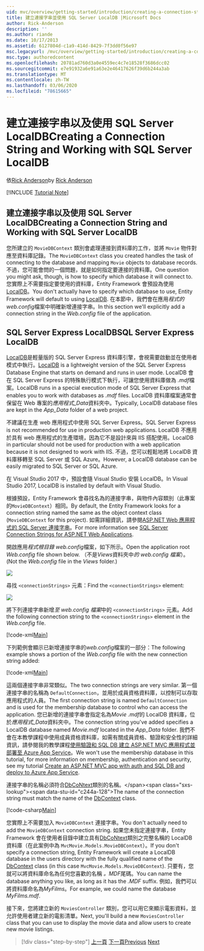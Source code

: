 ```yaml
---
uid: mvc/overview/getting-started/introduction/creating-a-connection-string
title: 建立連接字串並使用 SQL Server LocalDB |Microsoft Docs
author: Rick-Anderson
description: ''
ms.author: riande
ms.date: 10/17/2013
ms.assetid: 6127804d-c1a9-414d-8429-7f3dd0f56e97
msc.legacyurl: /mvc/overview/getting-started/introduction/creating-a-connection-string
msc.type: authoredcontent
ms.openlocfilehash: 20781ad760d3a0e4559ec4c7e18528f3686dcc02
ms.sourcegitcommit: e7e91932a6e91a63e2e46417626f39d6b244a3ab
ms.translationtype: MT
ms.contentlocale: zh-TW
ms.lasthandoff: 03/06/2020
ms.locfileid: "78615665"
---
```

# <a name="creating-a-connection-string-and-working-with-sql-server-localdb"></a><span data-ttu-id="c244a-102">建立連接字串以及使用 SQL Server LocalDB</span><span class="sxs-lookup"><span data-stu-id="c244a-102">Creating a Connection String and Working with SQL Server LocalDB</span></span>

<span data-ttu-id="c244a-103">依[Rick Anderson](https://twitter.com/RickAndMSFT)</span><span class="sxs-lookup"><span data-stu-id="c244a-103">by [Rick Anderson](https://twitter.com/RickAndMSFT)</span></span>

[!INCLUDE [Tutorial Note](index.md)]

## <a name="creating-a-connection-string-and-working-with-sql-server-localdb"></a><span data-ttu-id="c244a-104">建立連接字串以及使用 SQL Server LocalDB</span><span class="sxs-lookup"><span data-stu-id="c244a-104">Creating a Connection String and Working with SQL Server LocalDB</span></span>

<span data-ttu-id="c244a-105">您所建立的 `MovieDBContext` 類別會處理連接到資料庫的工作，並將 `Movie` 物件對應至資料庫記錄。</span><span class="sxs-lookup"><span data-stu-id="c244a-105">The `MovieDBContext` class you created handles the task of connecting to the database and mapping `Movie` objects to database records.</span></span> <span data-ttu-id="c244a-106">不過，您可能會問的一個問題，就是如何指定要連接的資料庫。</span><span class="sxs-lookup"><span data-stu-id="c244a-106">One question you might ask, though, is how to specify which database it will connect to.</span></span> <span data-ttu-id="c244a-107">您實際上不需要指定要使用的資料庫，Entity Framework 會預設為使用[LocalDB](https://docs.microsoft.com/sql/database-engine/configure-windows/sql-server-2016-express-localdb)。</span><span class="sxs-lookup"><span data-stu-id="c244a-107">You don't actually have to specify which database to use, Entity Framework will default to using [LocalDB](https://docs.microsoft.com/sql/database-engine/configure-windows/sql-server-2016-express-localdb).</span></span> <span data-ttu-id="c244a-108">在本節中，我們會在應用*程式的 web.config*檔案中明確新增連接字串。</span><span class="sxs-lookup"><span data-stu-id="c244a-108">In this section we'll explicitly add a connection string in the *Web.config* file of the application.</span></span>

## <a name="sql-server-express-localdb"></a><span data-ttu-id="c244a-109">SQL Server Express LocalDB</span><span class="sxs-lookup"><span data-stu-id="c244a-109">SQL Server Express LocalDB</span></span>

<span data-ttu-id="c244a-110">[LocalDB](https://docs.microsoft.com/sql/database-engine/configure-windows/sql-server-2016-express-localdb)是輕量版的 SQL Server Express 資料庫引擎，會視需要啟動並在使用者模式中執行。</span><span class="sxs-lookup"><span data-stu-id="c244a-110">[LocalDB](https://docs.microsoft.com/sql/database-engine/configure-windows/sql-server-2016-express-localdb) is a lightweight version of the SQL Server Express Database Engine that starts on demand and runs in user mode.</span></span> <span data-ttu-id="c244a-111">LocalDB 會在 SQL Server Express 的特殊執行模式下執行，可讓您使用資料庫做為 *.mdf*檔案。</span><span class="sxs-lookup"><span data-stu-id="c244a-111">LocalDB runs in a special execution mode of SQL Server Express that enables you to work with databases as *.mdf* files.</span></span> <span data-ttu-id="c244a-112">LocalDB 資料庫檔案通常會保留在 Web 專案的*應用程式\_Data*資料夾中。</span><span class="sxs-lookup"><span data-stu-id="c244a-112">Typically, LocalDB database files are kept in the *App\_Data* folder of a web project.</span></span>

<span data-ttu-id="c244a-113">不建議在生產 web 應用程式中使用 SQL Server Express。</span><span class="sxs-lookup"><span data-stu-id="c244a-113">SQL Server Express is not recommended for use in production web applications.</span></span> <span data-ttu-id="c244a-114">LocalDB 不應用於具有 web 應用程式的生產環境，因為它不是設計來與 IIS 搭配使用。</span><span class="sxs-lookup"><span data-stu-id="c244a-114">LocalDB in particular should not be used for production with a web application because it is not designed to work with IIS.</span></span> <span data-ttu-id="c244a-115">不過，您可以輕鬆地將 LocalDB 資料庫移轉至 SQL Server 或 SQL Azure。</span><span class="sxs-lookup"><span data-stu-id="c244a-115">However, a LocalDB database can be easily migrated to SQL Server or SQL Azure.</span></span>

<span data-ttu-id="c244a-116">在 Visual Studio 2017 中，預設會隨 Visual Studio 安裝 LocalDB。</span><span class="sxs-lookup"><span data-stu-id="c244a-116">In Visual Studio 2017, LocalDB is installed by default with Visual Studio.</span></span>

<span data-ttu-id="c244a-117">根據預設，Entity Framework 會尋找名為的連接字串，與物件內容類別（此專案的`MovieDBContext`）相同。</span><span class="sxs-lookup"><span data-stu-id="c244a-117">By default, the Entity Framework looks for a connection string named the same as the object context class (`MovieDBContext` for this project).</span></span> <span data-ttu-id="c244a-118">如需詳細資訊，請參閱[ASP.NET Web 應用程式的 SQL Server 連接字串](https://msdn.microsoft.com/library/jj653752.aspx)。</span><span class="sxs-lookup"><span data-stu-id="c244a-118">For more information see [SQL Server Connection Strings for ASP.NET Web Applications](https://msdn.microsoft.com/library/jj653752.aspx).</span></span>

<span data-ttu-id="c244a-119">開啟應用*程式根目錄 web.config*檔案，如下所示。</span><span class="sxs-lookup"><span data-stu-id="c244a-119">Open the application root *Web.config* file shown below.</span></span> <span data-ttu-id="c244a-120">（不是*Views*資料夾中*的 web.config 檔案*）。</span><span class="sxs-lookup"><span data-stu-id="c244a-120">(Not the *Web.config* file in the *Views* folder.)</span></span>

![](creating-a-connection-string/_static/image1.png)

<span data-ttu-id="c244a-121">尋找 `<connectionStrings>` 元素：</span><span class="sxs-lookup"><span data-stu-id="c244a-121">Find the `<connectionStrings>` element:</span></span>

![](creating-a-connection-string/_static/image2.png)

<span data-ttu-id="c244a-122">將下列連接字串新增*至 web.config 檔案*中的 `<connectionStrings>` 元素。</span><span class="sxs-lookup"><span data-stu-id="c244a-122">Add the following connection string to the `<connectionStrings>` element in the *Web.config* file.</span></span>

[!code-xml[Main](creating-a-connection-string/samples/sample1.xml)]

<span data-ttu-id="c244a-123">下列範例會顯示已新增連接字串的*web.config*檔案的一部分：</span><span class="sxs-lookup"><span data-stu-id="c244a-123">The following example shows a portion of the *Web.config* file with the new connection string added:</span></span>

[!code-xml[Main](creating-a-connection-string/samples/sample2.xml)]

<span data-ttu-id="c244a-124">這兩個連接字串非常類似。</span><span class="sxs-lookup"><span data-stu-id="c244a-124">The two connection strings are very similar.</span></span> <span data-ttu-id="c244a-125">第一個連接字串的名稱為 `DefaultConnection`，並用於成員資格資料庫，以控制可以存取應用程式的人員。</span><span class="sxs-lookup"><span data-stu-id="c244a-125">The first connection string is named `DefaultConnection` and is used for the membership database to control who can access the application.</span></span> <span data-ttu-id="c244a-126">您已新增的連接字串會指定名為*Movie .mdf*的 LocalDB 資料庫，位於*應用程式\_Data*資料夾中。</span><span class="sxs-lookup"><span data-stu-id="c244a-126">The connection string you've added specifies a LocalDB database named *Movie.mdf* located in the *App\_Data* folder.</span></span> <span data-ttu-id="c244a-127">我們不會在本教學課程中使用成員資格資料庫，如需有關成員資格、驗證和安全性的詳細資訊，請參閱我的教學課程[使用驗證和 SQL DB 建立 ASP.NET MVC 應用程式並部署至 Azure App Service](https://docs.microsoft.com/aspnet/core/security/authorization/secure-data)。</span><span class="sxs-lookup"><span data-stu-id="c244a-127">We won't use the membership database in this tutorial, for more information on membership, authentication and security, see my tutorial [Create an ASP.NET MVC app with auth and SQL DB and deploy to Azure App Service](https://docs.microsoft.com/aspnet/core/security/authorization/secure-data).</span></span>

<span data-ttu-id="c244a-128">連接字串的名稱必須符合[DbCoNtext](https://msdn.microsoft.com/library/system.data.entity.dbcontext(v=vs.103).aspx)類別的名稱。</span><span class="sxs-lookup"><span data-stu-id="c244a-128">The name of the connection string must match the name of the [DbContext](https://msdn.microsoft.com/library/system.data.entity.dbcontext(v=vs.103).aspx) class.</span></span>

[!code-csharp[Main](creating-a-connection-string/samples/sample3.cs?highlight=15)]

<span data-ttu-id="c244a-129">您實際上不需要加入 `MovieDBContext` 連接字串。</span><span class="sxs-lookup"><span data-stu-id="c244a-129">You don't actually need to add the `MovieDBContext` connection string.</span></span> <span data-ttu-id="c244a-130">如果您未指定連接字串，Entity Framework 會在使用者目錄中建立具有[DbCoNtext](https://msdn.microsoft.com/library/system.data.entity.dbcontext(v=vs.103).aspx)類別之完整名稱的 LocalDB 資料庫（在此案例中為 `MvcMovie.Models.MovieDBContext`）。</span><span class="sxs-lookup"><span data-stu-id="c244a-130">If you don't specify a connection string, Entity Framework will create a LocalDB database in the users directory with the fully qualified name of the [DbContext](https://msdn.microsoft.com/library/system.data.entity.dbcontext(v=vs.103).aspx) class (in this case `MvcMovie.Models.MovieDBContext`).</span></span> <span data-ttu-id="c244a-131">只要有，您就可以將資料庫命名為任何您喜歡的名稱 *。MDF*尾碼。</span><span class="sxs-lookup"><span data-stu-id="c244a-131">You can name the database anything you like, as long as it has the *.MDF* suffix.</span></span> <span data-ttu-id="c244a-132">例如，我們可以將資料庫命名為*MyFilms*。</span><span class="sxs-lookup"><span data-stu-id="c244a-132">For example, we could name the database *MyFilms.mdf*.</span></span>

<span data-ttu-id="c244a-133">接下來，您將建立新的 `MoviesController` 類別，您可以用它來顯示電影資料，並允許使用者建立新的電影清單。</span><span class="sxs-lookup"><span data-stu-id="c244a-133">Next, you'll build a new `MoviesController` class that you can use to display the movie data and allow users to create new movie listings.</span></span>

> [!div class="step-by-step"]
> <span data-ttu-id="c244a-134">[上一頁](adding-a-model.md)
> [下一頁](accessing-your-models-data-from-a-controller.md)</span><span class="sxs-lookup"><span data-stu-id="c244a-134">[Previous](adding-a-model.md)
[Next](accessing-your-models-data-from-a-controller.md)</span></span>
